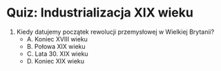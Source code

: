  # Quiz: Industrializacja XIX wieku
1. Kiedy datujemy początek rewolucji przemysłowej w Wielkiej Brytanii?
   - A. Koniec XVIII wieku
   - B. Połowa XIX wieku
   - C. Lata 30. XIX wieku
   - D. Koniec XIX wieku
